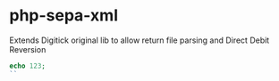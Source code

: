 php-sepa-xml
============

Extends Digitick original lib to allow return file parsing and Direct Debit Reversion

```php
echo 123;
``